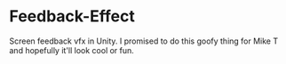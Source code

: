 # Feedback-Effect
Screen feedback vfx in Unity. I promised to do this goofy thing for Mike T and hopefully it'll look cool or fun.

